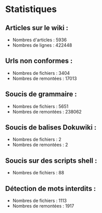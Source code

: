 # Statistiques

## Articles sur le wiki :

  * Nombres d'articles : 5936
  * Nombres de lignes : 422448

## Urls non conformes :

  * Nombres de fichiers : 3404
  * Nombres de remontées : 17013

## Soucis de grammaire :

  * Nombres de fichiers : 5651
  * Nombres de remontées : 238062

## Soucis de balises Dokuwiki :

  * Nombres de fichiers : 2
  * Nombres de remontées : 2

## Soucis sur des scripts shell :

  * Nombres de fichiers : 88

## Détection de mots interdits :

  * Nombres de fichiers : 1113
  * Nombres de remontées : 1917

